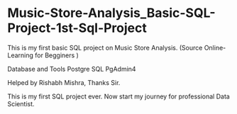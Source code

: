 # Music-Store-Analysis_Basic-SQL-Project-1st-Sql-Project
This is my first basic SQL project on Music Store Analysis. (Source Online-Learning  for Begginers  )


Database and Tools
Postgre SQL
PgAdmin4


Helped by Rishabh Mishra, Thanks Sir.

This is my first SQL project ever.
Now start my journey for professional Data Scientist.
